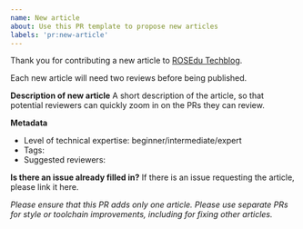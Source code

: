 ```yaml
---
name: New article
about: Use this PR template to propose new articles
labels: 'pr:new-article'
---
```


Thank you for contributing a new article to [ROSEdu
Techblog](https://techblog.rosedu.org).

Each new article will need two reviews before being published.

**Description of new article**
A short description of the article, so that potential reviewers can quickly
zoom in on the PRs they can review.

**Metadata**
- Level of technical expertise: beginner/intermediate/expert
- Tags:
- Suggested reviewers:

**Is there an issue already filled in?**
If there is an issue requesting the article, please link it here.

<em>Please ensure that this PR adds only one article. Please use separate PRs
for style or toolchain improvements, including for fixing other articles.</em>
